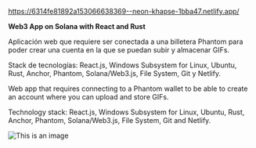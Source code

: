 https://6314fe81892a153066638369--neon-khapse-1bba47.netlify.app/


**Web3 App on Solana with React and Rust**


Aplicación web que requiere ser conectada a una billetera Phantom para poder crear una cuenta en la que se puedan subir y almacenar GIFs.

Stack de tecnologías: React.js, Windows Subsystem for Linux, Ubuntu, Rust, Anchor, Phantom, Solana/Web3.js, File System, Git y Netlify.


Web app that requires connecting to a Phantom wallet to be able to create an account where you can upload and store GIFs.

Technology stack: React.js, Windows Subsystem for Linux, Ubuntu, Rust, Anchor, Phantom, Solana/Web3.js, File System, Git and Netlify.


![This is an image](https://i.postimg.cc/NFy0Q6vH/Captura-de-pantalla-2022-09-03-162955.png)

